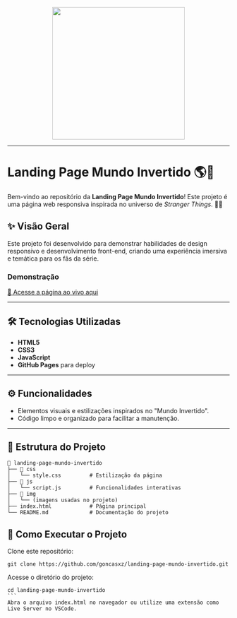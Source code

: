 <p align="center">
    <img width="300" src="https://micheleambrosio.github.io/semana-frontend-mundo-invertido/assets/images/banner/logo.svg">
</p>

-------
# Landing Page Mundo Invertido 🌎🔄

Bem-vindo ao repositório da **Landing Page Mundo Invertido**! Este projeto é uma página web responsiva inspirada no universo de *Stranger Things*. 🎥👾

## ✨ Visão Geral

Este projeto foi desenvolvido para demonstrar habilidades de design responsivo e desenvolvimento front-end, criando uma experiência imersiva e temática para os fãs da série.

### Demonstração
[🔗 Acesse a página ao vivo aqui](https://goncasxz.github.io/landing-page-mundo-invertido)

---

## 🛠️ Tecnologias Utilizadas

- **HTML5**
- **CSS3**
- **JavaScript**
- **GitHub Pages** para deploy

---

## ⚙️ Funcionalidades

- Elementos visuais e estilizações inspirados no "Mundo Invertido".
- Código limpo e organizado para facilitar a manutenção.

---

## 📁 Estrutura do Projeto

```plaintext
📂 landing-page-mundo-invertido
├── 📁 css
│   └── style.css         # Estilização da página
├── 📁 js
│   └── script.js         # Funcionalidades interativas
├── 📂 img
│   └── (imagens usadas no projeto)
├── index.html            # Página principal
└── README.md             # Documentação do projeto
```
## 🚀 Como Executar o Projeto
Clone este repositório:
```
git clone https://github.com/goncasxz/landing-page-mundo-invertido.git
````
Acesse o diretório do projeto:
````
cd landing-page-mundo-invertido
```
Abra o arquivo index.html no navegador ou utilize uma extensão como Live Server no VSCode.
